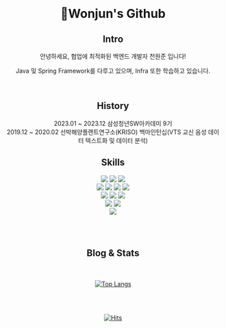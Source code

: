 <!--
### Hi there 👋


**WonjunChun/WonjunChun** is a ✨ _special_ ✨ repository because its `README.md` (this file) appears on your GitHub profile.


Backend Developer Wannabe

- 🔭 I’m currently working on ...
- 🌱 I’m currently learning Spring Boot, Algorithm, etc.
- 👯 I’m looking to collaborate on web service development.
- 🤔 I’m looking for help with ...
- 💬 Ask me about ...
- 📫 How to reach me: chunjh1103@naver.com / semaphore@kakao.com
- 😄 Pronouns: ...
- ⚡ Fun fact: ...
-->
<!--
# Hi there 👋
[![Solved.ac Profile](http://mazassumnida.wtf/api/v2/generate_badge?boj=chunjh1103)](https://solved.ac/chunjh1103/)


## Interests 👀
- Algorithm
- Backend(Spring Framework, Spring Boot)
- Computer Vision

![GitHub stats](https://github-readme-stats.vercel.app/api?username=WonjunChun&show_icons=true&theme=tokyonight)

[![Top Langs](https://github-readme-stats.vercel.app/api/top-langs/?username=WonjunChun&hide=jupyter%20notebook&count_private=true&theme=tokyonight)](https://github.com/WonjunChun/github-readme-stats)
-->

<div align=center>
  
<br/>
  <h1>👋Wonjun's Github</h1>
  <h2>Intro</h2>
  <p>안녕하세요, 협업에 최적화된 백엔드 개발자 천원준 입니다!</p>
  <p>Java 및 Spring Framework를 다루고 있으며, Infra 또한 학습하고 있습니다.</p><br />
  <h2>History</h2>
  2023.01 ~ 2023.12 삼성청년SW아카데미 9기 <br />
  2019.12 ~ 2020.02 선박해양플랜트연구소(KRISO) 백마인턴십(VTS 교신 음성 데이터 텍스트화 및 데이터 분석) <br />
  
  <h2>Skills</h2>
  <img src="https://img.shields.io/badge/Java-007396?style=flat-square&logo=Java&logoColor=white">
  <img src="https://img.shields.io/badge/JavaScript-F7DF1E?style=flat&logo=JavaScript&logoColor=white"/>
  <img src="https://img.shields.io/badge/Python-3776AB?style=flat&logo=Python&logoColor=white"/>
  <!-- <img src="https://img.shields.io/badge/TypeScript-3178C6?style=flat&logo=TypeScript&logoColor=white"/> -->
  <br/>
  <img src="https://img.shields.io/badge/Vue.js-4FC08D?style=flat&logo=Vue.js&logoColor=white"/>
  <!-- <img src="https://img.shields.io/badge/React-61DAFB?style=flat&logo=React&logoColor=white"/> -->
  <img src="https://img.shields.io/badge/Spring-6DB33F?style=flat&logo=Spring&logoColor=white"/>
  <img src="https://img.shields.io/badge/SpringBoot-6DB33F?style=flat&logo=SpringBoot&logoColor=white"/>
  <img src="https://img.shields.io/badge/MySQL-4479A1?style=flat&logo=MySQL&logoColor=white"/>
  <br/>
  <img src="https://img.shields.io/badge/HTML5-E34F26?style=flat&logo=HTML5&logoColor=white"/>
  <img src="https://img.shields.io/badge/CSS3-1572B6?style=flat&logo=CSS3&logoColor=white"/>
  <img src="https://img.shields.io/badge/Bootstrap-7952B3?style=flat&logo=Bootstrap&logoColor=white"/>
  <br/>
  <img src="https://img.shields.io/badge/jenkins-D24939?style=flat&logo=jenkins&logoColor=white"/>
  <img src="https://img.shields.io/badge/Docker-2496ED?style=flat&logo=Docker&logoColor=white"/>
  <br/>
  <img src="https://img.shields.io/badge/Opencv-A9A9A9?style=flat&logo=Opencv&logoColor=white"/>
  
  <br/><br/>
  
  <h2>Blog & Stats</h2>
 
  
 <br/><br/>
 [![Top Langs](https://github-readme-stats.vercel.app/api/top-langs/?username=WonjunChun&hide=jupyter%20notebook,CSS&count_private=true&theme=tokyonight)](https://github.com/WonjunChun/github-readme-stats)

 <br/>
 
  
  <br/>
  
  [![Hits](https://hits.seeyoufarm.com/api/count/incr/badge.svg?url=https%3A%2F%2Fgithub.com%2Fwonjunchun%2Fhit-counter&count_bg=%2371D5FF&title_bg=%237DE9CD&icon=&icon_color=%23FFDBDB&title=hits&edge_flat=false)](https://hits.seeyoufarm.com)
</div>
